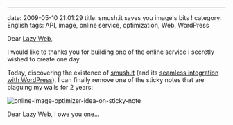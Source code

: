 ---
date: 2009-05-10 21:01:29
title: smush.it saves you image's bits !
category: English
tags: API, image, online service, optimization, Web, WordPress

Dear [Lazy Web](http://wikipedia.org/wiki/LazyWeb),

I would like to thanks you for building one of the online service I secretly wished to create one day.

Today, discovering the existence of [smush.it](http://smush.it) (and its [seamless integration with WordPress](http://wordpress.org/extend/plugins/wp-smushit/)), I can finally remove one of the sticky notes that are plaguing my walls for 2 years:

![online-image-optimizer-idea-on-sticky-note](/uploads/2009/online-image-optimizer-idea-on-sticky-note.jpg)

Dear Lazy Web, I owe you one...

